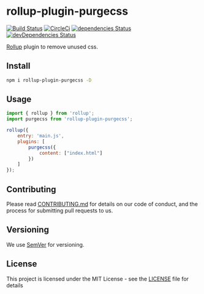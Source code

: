# rollup-plugin-purgecss  
[![Build Status](https://travis-ci.org/FullHuman/rollup-plugin-purgecss.svg?branch=master)](https://travis-ci.org/FullHuman/rollup-plugin-purgecss) [![CircleCi](https://circleci.com/gh/FullHuman/rollup-plugin-purgecss/tree/master.svg?style=shield)]() [![dependencies Status](https://david-dm.org/fullhuman/rollup-plugin-purgecss/status.svg)](https://david-dm.org/fullhuman/rollup-plugin-purgecss) [![devDependencies Status](https://david-dm.org/fullhuman/rollup-plugin-purgecss/dev-status.svg)](https://david-dm.org/fullhuman/rollup-plugin-purgecss?type=dev)

[Rollup](https://github.com/rollup/rollup) plugin to remove unused css.

## Install

```sh
npm i rollup-plugin-purgecss -D
```

## Usage

```js
import { rollup } from 'rollup';
import purgecss from 'rollup-plugin-purgecss';

rollup({
    entry: 'main.js',
    plugins: [
        purgecss({
            content: ["index.html"]
        })
    ]
});
```

## Contributing

Please read [CONTRIBUTING.md](./.github/CONTRIBUTING.md) for details on our code of conduct, and the process for submitting pull requests to us.

## Versioning

We use [SemVer](http://semver.org/) for versioning. 

## License

This project is licensed under the MIT License - see the [LICENSE](LICENSE) file for details